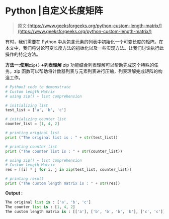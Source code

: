 # Python |自定义长度矩阵

> 原文:[https://www.geeksforgeeks.org/python-custom-length-matrix/](https://www.geeksforgeeks.org/python-custom-length-matrix/)

有时，我们需要在 Python 中从包含元素的列表中初始化一个可变长度的矩阵。在本文中，我们将讨论可变长度方法的初始化以及一些实现方法。让我们讨论执行此操作的特定方法。

**方法一:使用`zip()` +列表理解**
zip 功能结合列表理解可以帮助完成这个特殊的任务。zip 函数可以帮助将计数器列表与元素列表进行压缩，列表理解完成矩阵的构造工作。

```py
# Python3 code to demonstrate  
# Custom length Matrix 
# using zip() + list comprehension

# initializing list
test_list = ['a', 'b', 'c']

# initializing counter list 
counter_list = [1, 4, 2]

# printing original list 
print ("The original list is : " + str(test_list))

# printing counter list 
print ("The counter list is : " + str(counter_list))

# using zip() + list comprehension
# Custom length Matrix 
res = [[i] * j for i, j in zip(test_list, counter_list)]

# printing result
print ("The custom length matrix is : " + str(res))
```

**Output :**

```py
The original list is : ['a', 'b', 'c']
The counter list is : [1, 4, 2]
The custom length matrix is : [['a'], ['b', 'b', 'b', 'b'], ['c', 'c']]

```